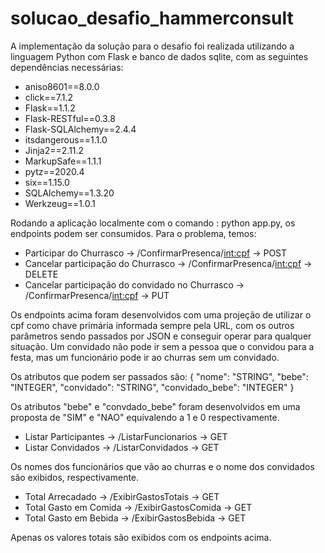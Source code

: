 # solucao_desafio_hammerconsult

A implementação da solução para o desafio foi realizada utilizando a linguagem Python com Flask e banco de dados sqlite, com as seguintes dependências necessárias:
* aniso8601==8.0.0
* click==7.1.2
* Flask==1.1.2
* Flask-RESTful==0.3.8
* Flask-SQLAlchemy==2.4.4
* itsdangerous==1.1.0
* Jinja2==2.11.2
* MarkupSafe==1.1.1
* pytz==2020.4
* six==1.15.0
* SQLAlchemy==1.3.20
* Werkzeug==1.0.1

Rodando a aplicação localmente com o comando : python app.py, os endpoints podem ser consumidos.
Para o problema, temos:

* Participar do Churrasco                         -> /ConfirmarPresenca/<int:cpf> -> POST
* Cancelar participação do Churrasco              -> /ConfirmarPresenca/<int:cpf> -> DELETE
* Cancelar participação do convidado no Churrasco -> /ConfirmarPresenca/<int:cpf> -> PUT

Os endpoints acima foram desenvolvidos com uma projeção de utilizar o cpf como chave primária informada sempre pela URL, com os outros parâmetros sendo passados por JSON e conseguir operar para qualquer situação. Um convidado não pode ir sem a pessoa que o convidou para a festa, mas um funcionário pode ir ao churras sem um convidado.

Os atributos que podem ser passados são:
    {
        "nome": "STRING",
        "bebe": "INTEGER",
        "convidado": "STRING",
        "convidado_bebe": "INTEGER"
    }
    
Os atributos "bebe" e "convdado_bebe" foram desenvolvidos em uma proposta de "SIM" e "NAO" equivalendo a 1 e 0 respectivamente.

* Listar Participantes -> /ListarFuncionarios -> GET
* Listar Convidados    -> /ListarConvidados -> GET

Os nomes dos funcionários que vão ao churras e o nome dos convidados são exibidos, respectivamente.

* Total Arrecadado       -> /ExibirGastosTotais -> GET
* Total Gasto em Comida  -> /ExibirGastosComida -> GET
* Total Gasto em Bebida  -> /ExibirGastosBebida -> GET

Apenas os valores totais são exibidos com os endpoints acima.
